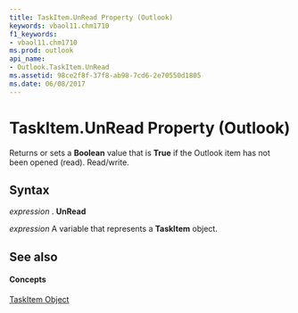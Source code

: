 ```yaml
---
title: TaskItem.UnRead Property (Outlook)
keywords: vbaol11.chm1710
f1_keywords:
- vbaol11.chm1710
ms.prod: outlook
api_name:
- Outlook.TaskItem.UnRead
ms.assetid: 98ce2f8f-37f8-ab98-7cd6-2e70550d1805
ms.date: 06/08/2017
---
```



# TaskItem.UnRead Property (Outlook)

Returns or sets a **Boolean** value that is **True** if the Outlook item has not been opened (read). Read/write.


## Syntax

 _expression_ . **UnRead**

 _expression_ A variable that represents a **TaskItem** object.


## See also


#### Concepts


[TaskItem Object](taskitem-object-outlook.md)

